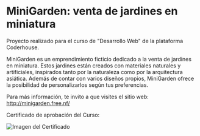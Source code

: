 # MiniGarden: venta de jardines en miniatura
Proyecto realizado para el curso de "Desarrollo Web" de la plataforma Coderhouse.

MiniGarden es un emprendimiento ficticio dedicado a la venta de jardines en miniatura. Estos jardines están creados con materiales naturales y artificiales, inspirados tanto por la naturaleza como por la arquitectura asiática. Además de contar con varios diseños propios, MiniGarden ofrece la posibilidad de personalizarlos según tus preferencias.

Para más información, te invito a que visites el sitio web: http://minigarden.free.nf/

Certificado de aprobación del Curso:

![Imagen del Certificado](https://github.com/CirmiFrancis/coderhouse-desarrollo-web-minigarden/blob/main/certificado.png?raw=true)
